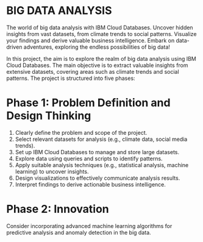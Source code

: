 # BIG DATA ANALYSIS
The world of big data analysis with IBM Cloud Databases. Uncover hidden insights from vast datasets, from climate trends to social patterns. Visualize your findings and derive valuable business intelligence. Embark on data-driven adventures, exploring the endless possibilities of big data!

In this project, the aim is to explore the realm of big data analysis using IBM Cloud Databases. The main objective is to extract valuable insights from extensive datasets, covering areas such as climate trends and social patterns. The project is structured into five phases:

# Phase 1: Problem Definition and Design Thinking

1. Clearly define the problem and scope of the project.
2. Select relevant datasets for analysis (e.g., climate data, social media trends).
3. Set up IBM Cloud Databases to manage and store large datasets.
4. Explore data using queries and scripts to identify patterns.
5. Apply suitable analysis techniques (e.g., statistical analysis, machine learning) to uncover insights.
6. Design visualizations to effectively communicate analysis results.
7. Interpret findings to derive actionable business intelligence.

# Phase 2: Innovation

Consider incorporating advanced machine learning algorithms for predictive analysis and anomaly detection in the big data.
